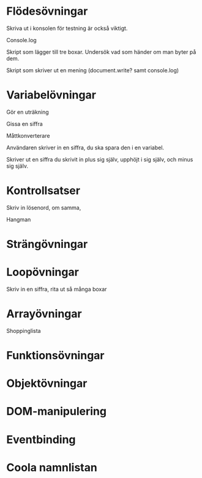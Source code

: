 
# Flödesövningar

Skriva ut i konsolen för testning är också viktigt.

Console.log

Skript som lägger till tre boxar. Undersök vad som händer om man byter på dem.

Skript som skriver ut en mening (document.write? samt console.log)

# Variabelövningar

Gör en uträkning

Gissa en siffra

Måttkonverterare

Användaren skriver in en siffra, du ska spara den i en variabel.

Skriver ut en siffra du skrivit in plus sig själv, upphöjt i sig själv, och minus sig själv.

# Kontrollsatser

Skriv in lösenord, om samma, 

Hangman



# Strängövningar


# Loopövningar

Skriv in en siffra, rita ut så många boxar

# Arrayövningar

Shoppinglista

# Funktionsövningar

# Objektövningar

# DOM-manipulering

# Eventbinding

# Coola namnlistan